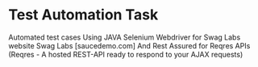 # Test Automation Task 
Automated test cases Using JAVA Selenium Webdriver for Swag Labs website Swag Labs [saucedemo.com]
And Rest Assured for Reqres APIs (Reqres - A hosted REST-API ready to respond to your AJAX requests)


